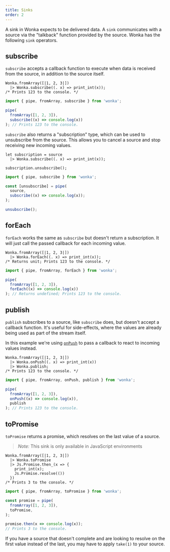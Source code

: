 ```yaml
---
title: Sinks
order: 2
---
```


A sink in Wonka expects to be delivered data. A `sink` communicates with a source via the "talkback" function provided by the source. Wonka has the following `sink` operators.

## subscribe

`subscribe` accepts a callback function to execute when data is received from the source, in addition to the source itself.

```reason
Wonka.fromArray([|1, 2, 3|])
  |> Wonka.subscribe((. x) => print_int(x));
/* Prints 123 to the console. */
```

```typescript
import { pipe, fromArray, subscribe } from 'wonka';

pipe(
  fromArray([1, 2, 3]),
  subscribe((x) => console.log(x))
); // Prints 123 to the console.
```

`subscribe` also returns a "subscription" type, which can be used to
unsubscribe from the source. This allows you to cancel a source and stop receiving
new incoming values.

```reason
let subscription = source
  |> Wonka.subscribe((. x) => print_int(x));

subscription.unsubscribe();
```

```typescript
import { pipe, subscribe } from 'wonka';

const [unsubscribe] = pipe(
  source,
  subscribe((x) => console.log(x));
);

unsubscribe();
```

## forEach

`forEach` works the same as `subscribe` but doesn't return a subscription.
It will just call the passed callback for each incoming value.

```reason
Wonka.fromArray([|1, 2, 3|])
  |> Wonka.forEach((. x) => print_int(x));
/* Returns unit; Prints 123 to the console. */
```

```typescript
import { pipe, fromArray, forEach } from 'wonka';

pipe(
  fromArray([1, 2, 3]),
  forEach((x) => console.log(x))
); // Returns undefined; Prints 123 to the console.
```

## publish

`publish` subscribes to a source, like `subscribe` does, but doesn't accept
a callback function. It's useful for side-effects, where the values are already being
used as part of the stream itself.

In this example we're using [`onPush`](./operators.md#onpush) to pass a callback to react to incoming
values instead.

```reason
Wonka.fromArray([|1, 2, 3|])
  |> Wonka.onPush((. x) => print_int(x))
  |> Wonka.publish;
/* Prints 123 to the console. */
```

```typescript
import { pipe, fromArray, onPush, publish } from 'wonka';

pipe(
  fromArray([1, 2, 3]),
  onPush((x) => console.log(x)),
  publish
); // Prints 123 to the console.
```

## toPromise

`toPromise` returns a promise, which resolves on the last value of a source.

> _Note:_ This sink is only available in JavaScript environments

```reason
Wonka.fromArray([|1, 2, 3|])
  |> Wonka.toPromise
  |> Js.Promise.then_(x => {
    print_int(x);
    Js.Promise.resolve(())
  })
/* Prints 3 to the console. */
```

```typescript
import { pipe, fromArray, toPromise } from 'wonka';

const promise = pipe(
  fromArray([1, 2, 3]),
  toPromise,
);

promise.then(x => console.log(x));
// Prints 3 to the console.
```

If you have a source that doesn't complete and are looking to resolve on the first
value instead of the last, you may have to apply `take(1)` to your source.

